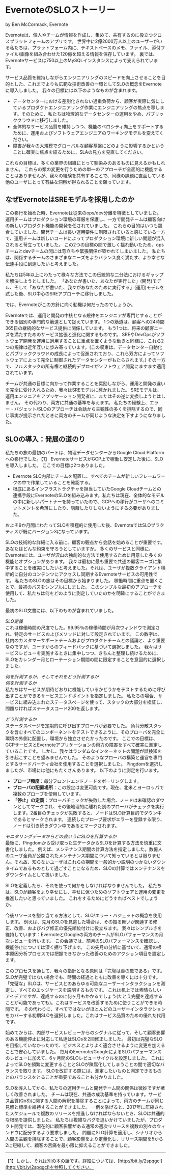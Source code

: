 # EvernoteのSLOストーリー

by Ben McCormack, Evernote

Evernoteは、個人やチームが情報を作成し、集めて、共有するのに役立つクロスプラットフォームのアプリです。
世界中に2億2000万人以上のユーザーがいる私たちは、プラットフォーム内に、テキストベースのメモ、ファイル、添付ファイル/画像を組み合わせた120億を超える情報を保存しています。
裏では、Evernoteサービスは750以上のMySQLインスタンスによって支えられています。

サービス品質を維持しながらエンジニアリングのスピードを向上させることを目的とした、これまでよりも広範な技術改善の一環としてSLOの概念をEvernoteに導入しました。
我々の目標には以下のようなものが含まれます。

* データセンターにおける差別化されない過重負荷から、顧客が実際に気にしているプロダクトエンジニアリング作業にエンジニアリングの焦点を移します。そのために、私たちは物理的なデータセンターの運用をやめ、パブリッククラウドに移行しました。
* 全体的なサービス品質を維持しつつ、機能のベロシティ向上をサポートするために、運用およびソフトウェアエンジニアのワーキングモデルを変えてください。
* 障害が我々の大規模でグローバルな顧客基盤にどのように影響するかということに確実に焦点を絞るために、SLAの見方を見直してください。

これらの目標は、多くの業界の組織にとって馴染みのあるものに見えるかもしれません。
これらの類の変更を行うための単一のアプローチが全面的に機能することはありませんが、我々の経験を共有することで、同様の課題に直面している他のユーザにとって有益な洞察が得られることを願っています。

## なぜEvernoteはSREモデルを採用したのか

この移行を始めた時、Evernoteは従来のops/dev分離を特徴としていました。運用チームはプロダクション環境の尊厳を保護し、一方で開発チームは顧客向けの新しいプロダクト機能の開発を任されていました。
これらの目的はいつも競合していました。開発チームは長い運用要件に制限されていると感じている一方で、運用チームは新しいコードによってプロダクション環境に新しい問題が混入されると苛立っていました。
この2つの目標の間で激しく揺れ動いたため、opsチームとdevチームの間には苛立ちや緊張関係が築かれてしまいました。
私たちは、関係するチームのさまざまなニーズをよりバランス良く満たす、より幸せな伝達手段に到達したいと考えました。

私たちは5年以上にわたって様々な方法でこの伝統的な二分法におけるギャップを解決しようとしました。
「あなたが書いた、あなたが実行した」(開発)モデル、そして「あなたが書いた、我々があなたのために実行する」(運用)モデルを試した後、SLO中心のSREアプローチに移行しました。

では、Evernoteがこの方針に向く動機は何だったのでしょうか。

Evernoteでは、運用と開発の中核となる規律をエンジニアが専門とすることができる個別の専門的な筋道として捉えています。
1つの筋道は、顧客への24時間365日の継続的なサービス提供に関係しています。
もう1つは、将来の顧客ニーズを満たすためのサービス拡張と進化に関するものです。
SREやDevOpsがソフトウェア開発を運用に適用することに重点を置くような動きと同様に、これら2つの規律は近年互いに歩み寄っています。(この収束は、データセンター自動化とパブリッククラウドの成長によって促進されており、これら双方によってソフトウェアによって完全に制御されたデータセンターがもたらされます。)
その一方で、フルスタックの所有権と継続的デプロイがソフトウェア開発にますます適用されています。

チームが共通の目標に向かって作業することを奨励しながら、運用と開発の違いを完全に受け入れるため、我々はSREモデルに惹かれました。
SREモデルは、運用エンジニアをアプリケーション開発者に、またはその逆に変換しようとはしません。
その代わり、両方に共通の基準を与えます。
私たちの経験上、エラー・バジェット/SLOのアプローチは会話から主観性の多くを排除するので、同じ事実が提示されたときに両方のチームが同じような決定を下すようになりました。

## SLOの導入：発展の道のり

私たちの旅の最初のパートは、物理データセンターからGoogle Cloud Platformへの移行でした。【1】
EvernoteサービスがGCP上で稼働し安定した後に、SLOを導入しました。
ここでの目標は2つありました。

* Evernote SLO内部にチームを配置し、すべてのチームが新しいフレームワークの中で作業していることを確認する。
* 根底にあるインフラストラクチャを担当していたGoogle Cloudチームとの連携手段にEvernoteのSLOを組み込みます。私たちは現在、全体的なモデルの中に新しいパートナーを持っていたので、GCPへの移行がユーザへのコミットメントを希薄にしたり、隠蔽したりしないようにする必要がありました。

およそ9か月間にわたってSLOを積極的に使用した後、EvernoteではSLOプラクティスが既にバージョン3になっています。

SLOの技術的な詳細に入る前に、顧客の観点から会話を始めることが重要です。
あなたはどんな約束を守ろうとしていますか。
多くのサービスと同様に、Evernoteには、ユーザが沢山の独創的な方法で使用するために用意した多くの機能とオプションがあります。
我々は最初に最も重要で共通の顧客ニーズに集中することを確実にしたいと考えました。それは、ユーザが複数クライアント横断的に自分のコンテンツにアクセスし同期するEvernoteサービスの可用性です。
私たちのSLOの旅はその目標から始まりました。
稼働時間に重点を置くことで、最初のパスをシンプルにしました。
このシンプルな最初のアプローチを使用して、私たちは何をどのように測定していたのかを明確にすることができました。

最初のSLO文書には、以下のものが含まれていました。

_SLO定義_  
これは稼働時間の尺度でした。99.95％の稼働時間が月次ウィンドウで測定され、特定のサービスおよびメソッドに対して設定されています。
この数字は、社内のカスタマーサポートチームおよびプロダクトチームとの議論と、より重要なのですが、ユーザからのフィードバックに基づいて選択しました。
我々はサービスレビューを実施するときに集中しつつ、きちんと整理し続けるために、SLOをカレンダー月とローテーション期間の間に限定することを意図的に選択しました。

_何を計測するか、そしてそれをどう計測するか_  
_何を計測するか_  
私たちはサービスが期待どおりに機能しているかどうかをテストするために呼び出すことができるサービスエンドポイントを指定しました。
私たちの場合、サービスに組み込まれたステータスページを使って、スタックの大部分を検証し、問題なければステータスコード200を返します。

_どう計測するか_  
ステータスページを定期的に呼び出すプローバが必要でした。
負荷分散スタックを含むすべてのコンポーネントをテストできるように、そのプローバを完全に環境の外側に配置し、環境から独立させたかったのです。
ここでの目標は、GCPサービスとEvernoteアプリケーションの両方の障害をすべて確実に測定していることです。
しかし、我々はランダムなインターネットの問題が誤検知を引き起こすことを望みませんでした。
そのようなプローバの構築と運営を専門とするサードパーティ会社を使用することを選択しました。
Pingdomを選択しましたが、市場には他にもたくさんあります。
以下のように測定を行います。

* **プローブ頻度**：毎分フロントエンドノードをポーリングします。
* **プローバの配置場所**：この設定は変更可能です。現在、北米とヨーロッパで複数のプローブを使用しています。
* **「停止」の定義**：プローバチェックが失敗した場合、ノードは未確認のダウンとしてマークされ、その後地理的に離れた別のプローバがチェックを実行します。2番目のチェックが失敗すると、ノードはSLO計算目的でダウン中であるとマークされます。 連続したプローブ要求がエラーを登録する限り、ノードは引き続きダウン中であるとマークされます。

_モニタリングデータからどの良いうにSLOを計算するか_  
最後に、Pingdomから受け取った生データからSLOを計算する方法を慎重に文書化しました。
例えば、メンテナンス期間の計算方法を指定しました。数億人のユーザ全員が公開されたメンテナンス期間について知っているとは限りません。それ故、知らないユーザはこれらの期間を一般的かつ説明のつかないダウンタイムであるものとして過ごすことになるため、SLOの計算ではメンテナンスをダウンタイムとして扱いました。

SLOを定義したら、それを使って何かをしなければなりませんでした。
私たちは、SLOが顧客をより幸せにし、幸せに保つためのソフトウェアと運用の変更を推進したいと思っていました。
これをするためにどうすればベストでしょうか。

今後リソースを割り当てる方法として、SLO/エラー・バジェットの概念を使用します。
例えば、先月のSLOを見逃した場合は、その振る舞いが関連する修正、改善、およびバグ修正の優先順位付けに役立ちます。
我々はシンプルさを維持しています：EvernoteとGoogleの両方のチームがSLOパフォーマンスの月次レビューを行います。
この会議では、前月のSLOパフォーマンスを確認し、機能停止については深く掘り下げます。
この先月の分析に基づいて、通常の根本原因分析プロセスでは把握できなかった改善のためのアクション項目を設定します。

このプロセスを通して、我々の指針となる原則は「完璧は善の敵である」です。
SLOが完璧ではない場合でも、時間の経過とともに改善を導くには十分です。
「完璧な」SLOは、サービスとのあらゆる可能なユーザーインタラクションを測定し、すべてのエッジケースを説明するものです。
これは机上では素晴らしいアイデアですが、達成するのに何ヶ月もかかるでしょう(たとえ完璧を達成することが可能であっても)。これはサービスを改善するために使うことができる時間です。
その代わりに、すべてではないがほとんどのユーザーインタラクションをカバーする初期SLOを選択しました。これはサービス品質のための優れた代用です。

始めてからは、内部サービスレビューからのシグナルに従って、そして顧客影響のある機能停止に対応して私達はSLOsを2回修正しました。
最初は完璧なSLOを目指していなかったので、ビジネスとよりよく適合させるように変更を加えることで安心していました。
毎月のEvernote/GoogleによるSLOパフォーマンスのレビューに加えて、6ヶ月間のSLOレビューサイクルを設定しました。
これによってSLOを頻繁に変更することとSLOが陳腐化してしまうことの間で適切なバランスを取ります。
SLOを改訂する際には、測定したいものと測定できるものとのバランスをとることが重要であることも分かりました。

SLOを導入してから、私たちの運用チームと開発チーム間の関係は微妙ですが著しく改善されました。
チームは現在、共通の成功基準を持っています。サービス品質(QoS)に関する人間の解釈を排除することによって、両方のチームが同じ見解と標準を維持することができました。
一例を挙げると、2017年に圧縮されたスケジュールで複数のリリースを推進しなければならないとき、SLOは共通的な根拠を提供しました。
私たちは複雑なバグを追いかけていましたが、プロダクト開発では、潜在的に顧客影響がある通常の週次リリースを複数の別々のウィンドウに配分するよう要求しました。
問題にSLO計算を適用し、シナリオから人間の主観を排除することで、顧客影響をより定量化し、リリース期間を5から2に短縮して、顧客の苦痛を最小限に抑えることができました。

----------
【1】しかし、それは別の本の話です。詳細については、[http://bit.ly/2spqgcl](http://bit.ly/2spqgcl)を参照してください。
